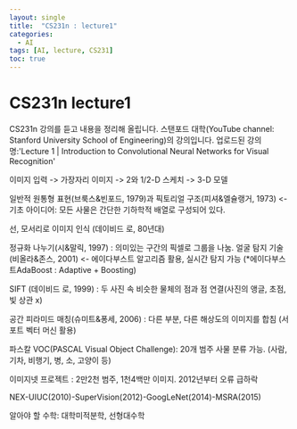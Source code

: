 ```yaml
---
layout: single
title:  "CS231n : lecture1"
categories: 
  - AI
tags: [AI, lecture, CS231]
toc: true
---
```

# CS231n lecture1
CS231n 강의를 듣고 내용을 정리해 올립니다.
스탠포드 대학(YouTube channel: Stanford University School of Engineering)의 강의입니다.
업로드된 강의명:'Lecture 1 | Introduction to Convolutional Neural Networks for Visual Recognition'

이미지 입력 -> 가장자리 이미지 -> 2와 1/2-D 스케치 -> 3-D 모델

일반적 원통형 표현(브룩스&빈포드, 1979)과 픽토리얼 구조(피셔&엘슐랭거, 1973) 
<- 기초 아이디어: 모든 사물은 간단한 기하학적 배열로 구성되어 있다.

선, 모서리로 이미지 인식 (데이비드 로, 80년대) 

정규화 나누기(시&말릭, 1997) : 의미있는 구간의 픽셀로 그룹을 나눔.
얼굴 탐지 기술(비올라&존스, 2001) <- 에이다부스트 알고리즘 활용, 실시간 탐지 가능
(*에이다부스트AdaBoost : Adaptive + Boosting)

SIFT (데이비드 로, 1999) : 두 사진 속 비슷한 물체의 점과 점 연결(사진의 앵글, 초점, 빛 상관 x)

공간 피라미드 매칭(슈미트&퐁세, 2006) : 다른 부분, 다른 해상도의 이미지를 합침 (서포트 벡터 머신 활용)

파스칼 VOC(PASCAL Visual Object Challenge): 20개 범주 사물 분류 가능. (사람, 기차, 비행기, 병, 소, 고양이 등)

이미지넷 프로젝트 : 2만2천 범주, 1천4백만 이미지. 2012년부터 오류 급하락

NEX-UIUC(2010)-SuperVision(2012)-GoogLeNet(2014)-MSRA(2015)

알아야 할 수학: 대학미적분학, 선형대수학